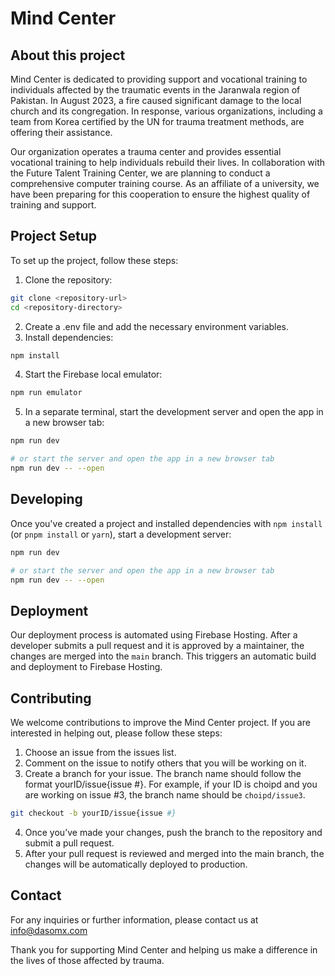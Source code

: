# Mind Center

## About this project

Mind Center is dedicated to providing support and vocational training to individuals affected by the traumatic events in the Jaranwala region of Pakistan. In August 2023, a fire caused significant damage to the local church and its congregation. In response, various organizations, including a team from Korea certified by the UN for trauma treatment methods, are offering their assistance.

Our organization operates a trauma center and provides essential vocational training to help individuals rebuild their lives. In collaboration with the Future Talent Training Center, we are planning to conduct a comprehensive computer training course. As an affiliate of a university, we have been preparing for this cooperation to ensure the highest quality of training and support.

## Project Setup

To set up the project, follow these steps:

1. Clone the repository:
```bash
git clone <repository-url>
cd <repository-directory>
```

2. Create a .env file and add the necessary environment variables.
3. Install dependencies:
```bash
npm install
```

4. Start the Firebase local emulator:
```bash
npm run emulator
```

5. In a separate terminal, start the development server and open the app in a new browser tab:
```bash
npm run dev

# or start the server and open the app in a new browser tab
npm run dev -- --open
```

## Developing

Once you've created a project and installed dependencies with `npm install` (or `pnpm install` or `yarn`), start a development server:

```bash
npm run dev

# or start the server and open the app in a new browser tab
npm run dev -- --open
```

## Deployment

Our deployment process is automated using Firebase Hosting. After a developer submits a pull request and it is approved by a maintainer, the changes are merged into the `main` branch. This triggers an automatic build and deployment to Firebase Hosting.

## Contributing

We welcome contributions to improve the Mind Center project. If you are interested in helping out, please follow these steps:

1. Choose an issue from the issues list.
2. Comment on the issue to notify others that you will be working on it.
3. Create a branch for your issue. The branch name should follow the format yourID/issue{issue #}. For example, if your ID is choipd and you are working on issue #3, the branch name should be `choipd/issue3`.

```bash
git checkout -b yourID/issue{issue #}
```

4. Once you’ve made your changes, push the branch to the repository and submit a pull request.
5. After your pull request is reviewed and merged into the main branch, the changes will be automatically deployed to production.

## Contact

For any inquiries or further information, please contact us at info@dasomx.com

Thank you for supporting Mind Center and helping us make a difference in the lives of those affected by trauma.

